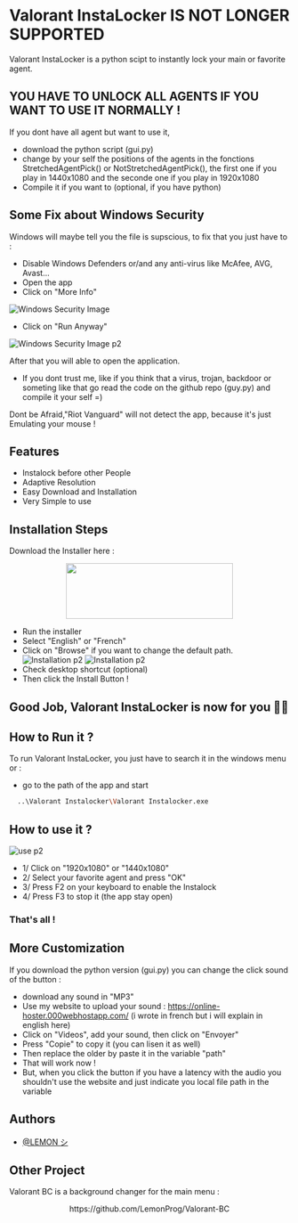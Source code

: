 
# Valorant InstaLocker IS NOT LONGER SUPPORTED

Valorant InstaLocker is a python scipt to instantly lock your main or favorite agent.

## YOU HAVE TO UNLOCK ALL AGENTS IF YOU WANT TO USE IT NORMALLY !

If you dont have all agent but want to use it, 
- download the python script (gui.py) 
- change by your self the positions of the agents in the fonctions StretchedAgentPick() or NotStretchedAgentPick(), the first one if you play in 1440x1080 and the seconde one if you play in 1920x1080
- Compile it if you want to (optional, if you have python) 

## Some Fix about Windows Security

Windows will maybe tell you the file is supscious, to fix that you just have to :

- Disable Windows Defenders or/and any anti-virus like McAfee, AVG, Avast...
- Open the app
- Click on "More Info"

![Windows Security Image](https://online-hoster.000webhostapp.com/Images/../uploads/16619859637065755662060141949.png)

- Click on "Run Anyway"

![Windows Security Image p2](https://online-hoster.000webhostapp.com/Images/../uploads/16619861498500188741391768775.png)

After that you will able to open the application.
- If you dont trust me, like if you think that a virus, trojan, backdoor or someting like that go read the code on the github repo (guy.py) and compile it your self =)

Dont be Afraid,"Riot Vanguard" will not detect the app, because it's just Emulating your mouse !

## Features

- Instalock before other People
- Adaptive Resolution
- Easy Download and Installation
- Very Simple to use

## Installation Steps

Download the Installer here : 

<p align="center">
    <a href="https://bit.ly/3CSWphb"><img src="https://online-hoster.000webhostapp.com/Images/../uploads/16619851691664582809372782933.png" width="300" height="100" ></a>


- Run the installer
- Select "English" or "French"
- Click on "Browse" if you want to change the default path.
![Installation p2](https://online-hoster.000webhostapp.com/Images/../uploads/16619871265700025141914804407.png)
![Installation p2](https://online-hoster.000webhostapp.com/Images/../uploads/16619867173455652151781333221.png)
- Check desktop shortcut (optional)
- Then click the Install Button !

<h2> Good Job, Valorant InstaLocker is now for you 👏🥳

## How to Run it ?

To run Valorant InstaLocker, you just have to search it in the windows menu or : 
- go to the path of the app and start

```bash
  ..\Valorant Instalocker\Valorant Instalocker.exe
```

## How to use it ?
![use p2](https://online-hoster.000webhostapp.com/Images/../uploads/166198911912883227241613819622.png)

- 1/ Click on "1920x1080" or "1440x1080"
- 2/ Select your favorite agent and press "OK"
- 3/ Press F2 on your keyboard to enable the Instalock
- 4/ Press F3 to stop it (the app stay open)
### That's all !
    
## More Customization

If you download the python version (gui.py) you can change the click sound of the button :
    
- download any sound in "MP3"
- Use my website to upload your sound : https://online-hoster.000webhostapp.com/ (i wrote in french but i will explain in english here)
- Click on "Videos", add your sound, then click on "Envoyer"
- Press "Copie" to copy it (you can lisen it as well)
- Then replace the older by paste it in the variable "path"
- That will work now !
- But, when you click the button if you have a latency with the audio you shouldn't use the website and just indicate you local file path in the variable 
 
## Authors

- [@LEMON シ](https://github.com/LemonProg)

## Other Project

Valorant BC is a background changer for the main menu :

<p align="center">
    https://github.com/LemonProg/Valorant-BC

